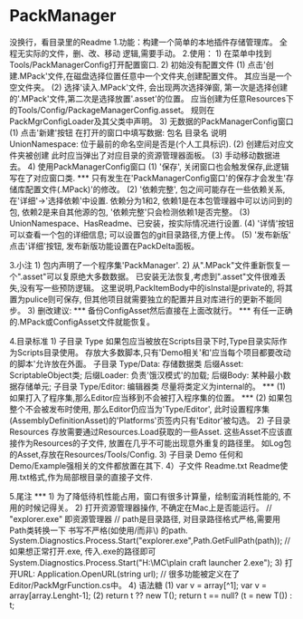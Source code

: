 # PackManager
没换行，看目录里的Readme
1.功能：构建一个简单的本地插件存储管理库。
	全程无实际的文件，删、改、移动 逻辑,需要手动。
2.使用：
	1) 在菜单中找到Tools/PackManagerConfig打开配置窗口.
	2) 初始没有配置文件
		(1) 点击'创建.MPack'文件,在磁盘选择位置任意中一个文件夹,创建配置文件。 其应当是一个空文件夹。
		(2) 选择'读入.MPack'文件,
			会出现两次选择弹窗, 第一次是选择创建的'.MPack'文件,第二次是选择放置'.asset'的位置。
			应当创建为任意Resources下的Tools/Config/PackageManagerConfig.asset。
			规则在PackMgrConfigLoader及其父类中声明。
	3) 无数据的PackManagerConfig窗口
		(1) 点击'新建'按钮
			在打开的窗口中填写数据:
			包名
			目录名 
			说明
			UnionNamespace: 位于最前的命名空间是否是(个人工具标识).
		(2) 创建后对应文件夹被创建
			此时应当弹出了对应目录的资源管理器面板。
		(3) 手动移动数据进去。
	4) 使用PackManagerConfig窗口
		(1) '保存', 关闭窗口也会触发保存,此逻辑写在了对应窗口类.
***			只有发生在'PackManagerConfig窗口'的保存才会发生'存储库配置文件(.MPack)'的修改。
		(2) '依赖完整', 包之间可能存在一些依赖关系,在'详细'->'选择依赖'中设置.
			依赖分为1和2,
			依赖1是在本包管理器中可以访问到的包,
			依赖2是来自其他源的包,
			'依赖完整'只会检测依赖1是否完整。
		(3) UnionNamespace、HasReadme、已安装，按实际情况进行设置.
		(4) '详情'按钮
			可以查看一个包的详细信息;
			可以设置包的git目录路径,方便上传。
		(5) '发布新版'
			点击'详细'按钮, 发布新版功能设置在PackDelta面板。

3.小注
	1) 包内声明了一个程序集'PackManager'.
	2) 从".MPack"文件重新恢复一个".asset"可以复原绝大多数数据。
		已安装无法恢复,考虑到".asset"文件很难丢失,没有写一些预防逻辑。
		这里说明,PackItemBody中的isInstal是private的, 将其置为pulice则可保存, 但其他项目就需要独立的配置并且对库进行的更新不能同步。
	3) 删改建议:
***		备份ConfigAsset然后直接在上面改就行。
***		有任一正确的.MPack或ConfigAsset文件就能恢复。

4.目录标准
	1) 子目录 Type
		如果包应当被放在Scripts目录下时,Type目录实际作为Scripts目录使用。
		存放大多数脚本,只有'Demo相关'和'应当每个项目都要改动的脚本'允许放在外面。
		子目录 Type/Data: 存储数据类
			后缀Asset: ScriptableObject类;
			后缀Loader: 负责'饿汉模式'的加载;
			后缀Body: 某种最小数据存储单元;
		子目录 Type/Editor: 编辑器类
			尽量将类定义为internal的。
***			(1) 如果打入了程序集,那么Editor应当移到不会被打入程序集的位置。
***			(2) 如果包整个不会被发布时使用, 那么Editor仍应当为'Type/Editor', 
				此时设置程序集(AssemblyDefinitionAsset)的'Platforms'页签内只有'Editor'被勾选。
	2) 子目录 Resources
		存放需要通过Resources.Load获取的一些Asset.
		这些Asset不应该直接作为Resources的子文件, 放置在几乎不可能出现意外重复的路径里。
		如Log包的Asset,存放在Resources/Tools/Config.
	3) 子目录 Demo
		任何和Demo/Example强相关的文件都放置在其下.
	4）子文件 Readme.txt
		Readme使用.txt格式,作为局部根目录的直接子文件.

5.尾注
***	1) 为了降低待机性能占用，窗口有很多计算量，绘制蛮消耗性能的, 不用的时候记得关。
	2) 打开资源管理器操作, 不确定在Mac上是否能运行。
		// "explorer.exe" 即资源管理器
		// path是目录路径, 对目录路径格式严格,需要用Path类转换一下 书写不严格(如使用/而非\\) 的path.
		System.Diagnostics.Process.Start("explorer.exe",Path.GetFullPath(path));
		// 如果想正常打开.exe, 传入.exe的路径即可
		System.Diagnostics.Process.Start("H:\\MC\\plain craft launcher 2.exe");
	3) 打开URL: Application.OpenURL(string url);
		// 很多功能被定义在了Editor/PackMgrFunction.cs中。
	4) 语法糖
		(1) var v = array[^1];
			var v = array[array.Lenght-1];
		(2) return t ?? new T();
			return t == null? (t = new T()) : t;
